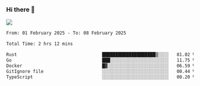 ### Hi there 👋️

![](https://komarev.com/ghpvc/?username=Loner1024)

<!--START_SECTION:waka-->

```txt
From: 01 February 2025 - To: 08 February 2025

Total Time: 2 hrs 12 mins

Rust                                ████████████████████▒░░░░   81.02 %
Go                                  ███░░░░░░░░░░░░░░░░░░░░░░   11.75 %
Docker                              █▓░░░░░░░░░░░░░░░░░░░░░░░   06.59 %
GitIgnore file                      ░░░░░░░░░░░░░░░░░░░░░░░░░   00.44 %
TypeScript                          ░░░░░░░░░░░░░░░░░░░░░░░░░   00.20 %
```

<!--END_SECTION:waka-->



